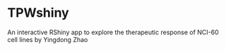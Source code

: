 # TPWshiny
An interactive RShiny app to explore the therapeutic response of NCI-60 cell lines by Yingdong Zhao
